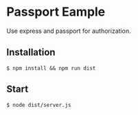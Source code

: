 Passport Eample
===
Use express and passport for authorization.

Installation
---
    $ npm install && npm run dist

Start
---
    $ node dist/server.js

